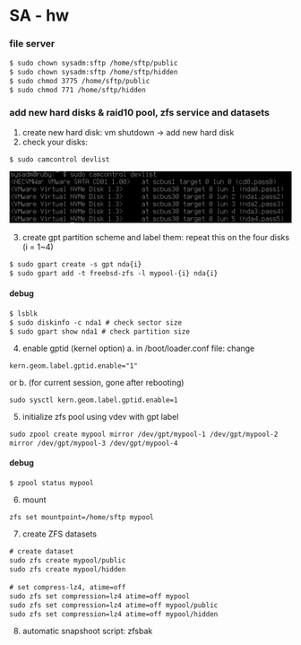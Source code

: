 # SA - hw
### file server
```
$ sudo chown sysadm:sftp /home/sftp/public
$ sudo chown sysadm:sftp /home/sftp/hidden
$ sudo chmod 3775 /home/sftp/public
$ sudo chmod 771 /home/sftp/hidden
```


### add new hard disks & raid10 pool, zfs service and datasets
1. create new hard disk: vm shutdown -> add new hard disk
2. check your disks:
```
$ sudo camcontrol devlist
```
![Alt text](image.png)

3. create gpt partition scheme and label them:
repeat this on the four disks (i = 1~4)
```
$ sudo gpart create -s gpt nda{i}
$ sudo gpart add -t freebsd-zfs -l mypool-{i} nda{i}
```
#### debug
```
$ lsblk
$ sudo diskinfo -c nda1 # check sector size
$ sudo gpart show nda1 # check partition size
```
4. enable gptid (kernel option)
a. in /boot/loader.conf file: change
```
kern.geom.label.gptid.enable="1"
```
or b. (for current session, gone after rebooting)
```
sudo sysctl kern.geom.label.gptid.enable=1
```
5. initialize zfs pool using vdev with gpt label
```
sudo zpool create mypool mirror /dev/gpt/mypool-1 /dev/gpt/mypool-2 mirror /dev/gpt/mypool-3 /dev/gpt/mypool-4
```
#### debug
```
$ zpool status mypool
```
6. mount
```
zfs set mountpoint=/home/sftp mypool
```
7. create ZFS datasets
```
# create dataset
sudo zfs create mypool/public
sudo zfs create mypool/hidden

# set compress-lz4, atime=off
sudo zfs set compression=lz4 atime=off mypool
sudo zfs set compression=lz4 atime=off mypool/public
sudo zfs set compression=lz4 atime=off mypool/hidden
```

8. automatic snapshoot script: zfsbak
